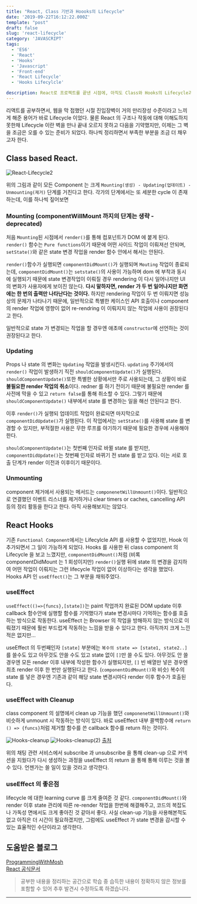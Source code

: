 ```yaml
---
title: "React, Class 기반과 Hoooks의 Lifecycle"
date: '2019-09-22T16:12:22.000Z'
template: "post"
draft: false
slug: 'react-lifecycle'
category: 'JAVASCRIPT'
tags:
  - 'ES6'
  - 'React'
  - 'Hooks'
  - 'Javascript'
  - 'Front-end'
  - 'React Lifecycle'
  - 'Hooks Lifecylcle'

description: React로 프로젝트를 끝낸 시점에, 아직도 Class와 Hooks의 Lifecycle과 그 관리에 사용되는 메서드에 대해 명확하게 알지 못한다. 다시 한 번 정리하면서 Lifecycle이 어떻게 이뤄지고 그 순서가 어떻게 되는지에 대해 공부하고자 한다.
---
```


리액트를 공부하면서, 웹을 막 접했던 시절 진입장벽이 거의 만리장성 수준이라고 느끼게 해준 용어가 바로 Lifecycle 이었다. 물론 React 의 구조나 작동에 대해 이해도하지 못한채 Lifecycle 이란 벽을 만나 끝내 오르지 못하고 다음을 기약했지만, 이제는 그 벽을 조금은 오를 수 있는 준비가 되었다. 하나씩 정리하면서 부족한 부분을 조금 더 채우고자 한다.

## Class based React.

![React-Lifecycle2](https://user-images.githubusercontent.com/37759759/65383863-16be3180-dd56-11e9-9771-46a40ba34569.png)

위의 그림과 같이 모든 Component 는 크게 `Mounting(생성) - Updating(업데이트) - Unmounting(제거)` 단계를 거친다고 한다. 각가의 단계에서는 또 세분한 cycle 이 존재하는데, 이를 하나씩 짚어보면

### Mounting (componentWillMount 까지의 단계는 생략 - deprecated)

처음 `Mounting`된 시점에서 `render()`를 통해 컴포넌트가 DOM 에 붙게 된다. `render()` 함수는 `Pure functions`이기 때문에 어떤 사이드 작업이 이뤄져선 안되며, `setState()`와 같은 state 변경 작업을 render 함수 안에서 해서는 안된다.

`render()`함수가 실행되면 `componentDidMount()`가 실행되며 `Mouting` 작업이 종료되는데, `componentDidMount()`는 `setstate()`의 사용이 가능하며 dom 에 부착과 동시에 실행되기 때문에 state 변경작업이 이뤄질 경우 rendering 이 다시 일어나지만 UI 의 변화가 사용자에게 보이진 않는다. **다시 말하자면, render 가 두 번 일어나지만 화면에는 한 번의 출력만 나타난다는 것이다.** 하지만 rendering 작업이 두 번 이뤄지면 성능상의 문제가 나타나기 때문에, 일반적으로 특별한 케이스인 API 호출이나 component 의 render 작업에 영향이 없어 re-rendring 이 이뤄지지 않는 작업에 사용이 권장된다고 한다.

일반적으로 state 가 변경되는 작업을 할 경우엔 애초에 `constructor`에 선언하는 것이 권장된다고 한다.

### Updating

Props 나 state 의 변화는 `Updating` 작업을 발생시킨다. `updating` 주기에서의 `render()` 작업이 발생하기 직전 `shouldComponentUpdate()`가 실행된다. `shouldComponentUpdate()`또한 특별한 상황에서만 주로 사용되는데, 그 상황이 바로 **불필요한 render 작업의 취소**이다. redner 를 하기 전이기 때문에 불필요한 render 를 사전에 막을 수 있고 `return false`를 통해 취소할 수 있다. 그렇기 때문에 `shouldComponentUpdate()` 내부에서 state 를 변경하는 일을 해선 안된다고 한다.

이후 `render()`가 실행되 업데이트 작업이 완료되면 마지막으로 `componentDidUpdate()`가 실행된다. 이 작업에서는 `setState()`를 사용해 state 를 변경할 수 있지만, 부적절한 사용은 무한 루프를 야기하기 때문에 필요한 경우에 사용해야한다.

`shouldComponentUpdate()`는 첫번째 인자로 바뀔 state 를 받지만, `componentDidUpdate()`는 첫번째 인자로 바뀌기 전 state 를 받고 있다. 이는 서로 호출 단계가 render 이전과 이후이기 때문이다.

### Unmounting

component 제거에서 사용되는 메서드는 `componenetWillUnmount()`이다. 일반적으로 연결했던 이벤트 리스너를 제거하거나 clear timers or caches, cancelling API 등의 정리 활동을 한다고 한다. 아직 사용해보지는 않았다.

## React Hooks

기존 `Functional Component`에서는 Lifecylcle API 를 사용할 수 없었지만, Hook 이 추가되면서 그 일이 가능하게 되었다. Hooks 를 사용한 뒤 class component 의 Lifecycle 을 보고 느꼈지만, `componentDidMount()`처럼 (비록 componentDidMount 는 1 회성이지만) `render()`실행 뒤에 state 의 변경을 감지하여 어떤 작업이 이뤄지는 그런 lifecycle 작업이 없어 이상하다는 생각을 했었다. Hooks API 인 `useEffect()`는 그 부분을 채워주었다.

### useEffect

`useEffect(()=>{funcs},[state])`는 paint 작업까지 완료된 DOM update 이후 callback 함수안에 실행할 함수를 기억했다가 state 변경시마다 기억하는 함수를 호출하는 방식으로 작동한다. useEffect 는 Browser 의 작업을 방해하지 않는 방식으로 이뤄졌기 때문에 훨씬 부드럽게 작동하는 느낌을 받을 수 있다고 한다. 아직까지 크게 느낀적은 없지만...

useEffect 의 두번째인자 `[state]` 부분에는 `복수의 state => [state1, state2..]`를 쓸수도 있고 아무것도 안쓸 수도 있고 state 없이 `[]`만 쓸 수도 있다. 아무것도 안 쓸 경우엔 모든 render 이후 내부에 작성한 함수가 실행되지만, `[]` 빈 배열만 넣은 경우엔 최초 render 이후 한 번만 실행된다고 한다. (`componentDidMount()`와 비슷) 복수의 state 를 넣은 경우엔 기존과 같이 해당 state 변경시마다 render 이후 함수가 호출된다.

### useEffect with Cleanup

class component 의 설명에서 clean up 기능을 했던 `componenetWillUnmount()`와 비슷하게 unmount 시 작동하는 방식이 있다. 바로 useEffect 내부 콜백함수에 `return () => {funcs}`처럼 제거할 함수를 쓴 callback 함수를 return 하는 것이다.

![Hooks-cleanup](https://user-images.githubusercontent.com/37759759/65386733-67e01c80-dd7a-11e9-83a8-90f16eb16515.JPG)
![Hooks-cleanup(2)](https://user-images.githubusercontent.com/37759759/65386757-7e867380-dd7a-11e9-90c9-4a5a85f83e3d.JPG)
[출처](https://ko.reactjs.org/docs/hooks-effect.html)

위의 채팅 관련 서비스에서 subscribe 과 unsubscribe 을 통해 clean-up 으로 커넥션을 지웠다가 다시 생성하는 과정을 useEffect 의 return 을 통해 통해 이루는 것을 볼 수 있다. 언젠가는 쓸 일이 있을 것라고 생각한다.

### useEffect 의 좋은점

lifecycle 에 대한 learning curve 를 크게 줄여준 것 같다. `componentDidMount()`와 render 이후 state 관리에 따른 re-render 작업을 한번에 해결해주고, 코드의 복잡도나 가독성 면에서도 크게 좋아진 것 같아서 좋다. 사실 clean-up 기능을 사용해본적도 없고 아직은 더 시간이 필요하겠지만, 그럼에도 useEffect 가 state 변경을 감시할 수 있는 효율적인 수단이라고 생각한다.

## 도움받은 블로그

[ProgrammingWithMosh](https://programmingwithmosh.com/javascript/react-lifecycle-methods/)  
[React 공식문서](https://ko.reactjs.org/docs/hooks-effect.html)

> 공부한 내용을 정리하는 공간으로 학습 중 습득한 내용이 정확하지 않은 정보를 포함할 수 있어 추후 발견시 수정하도록 하겠습니다.

---

